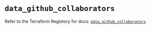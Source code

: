# `data_github_collaborators`

Refer to the Terraform Registory for docs: [`data_github_collaborators`](https://registry.terraform.io/providers/integrations/github/5.42.0/docs/data-sources/collaborators).
